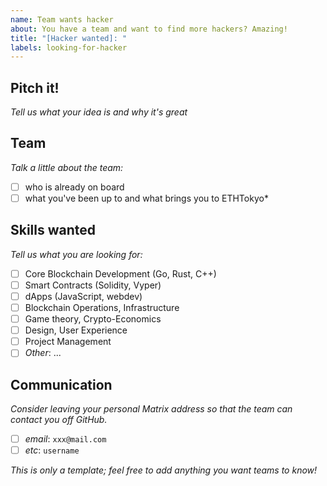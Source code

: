```yaml
---
name: Team wants hacker
about: You have a team and want to find more hackers? Amazing!
title: "[Hacker wanted]: "
labels: looking-for-hacker
---
```


## Pitch it!

_Tell us what your idea is and why it's great_

## Team

_Talk a little about the team:_

- [ ] who is already on board
- [ ] what you've been up to and what brings you to ETHTokyo\*

## Skills wanted

_Tell us what you are looking for:_

- [ ] Core Blockchain Development (Go, Rust, C++)
- [ ] Smart Contracts (Solidity, Vyper)
- [ ] dApps (JavaScript, webdev)
- [ ] Blockchain Operations, Infrastructure
- [ ] Game theory, Crypto-Economics
- [ ] Design, User Experience
- [ ] Project Management
- [ ] _Other_: ...

## Communication

_Consider leaving your personal Matrix address so that the team can contact you off GitHub._

- [ ] _email_: `xxx@mail.com`
- [ ] _etc_: `username`

_This is only a template; feel free to add anything you want teams to know!_
